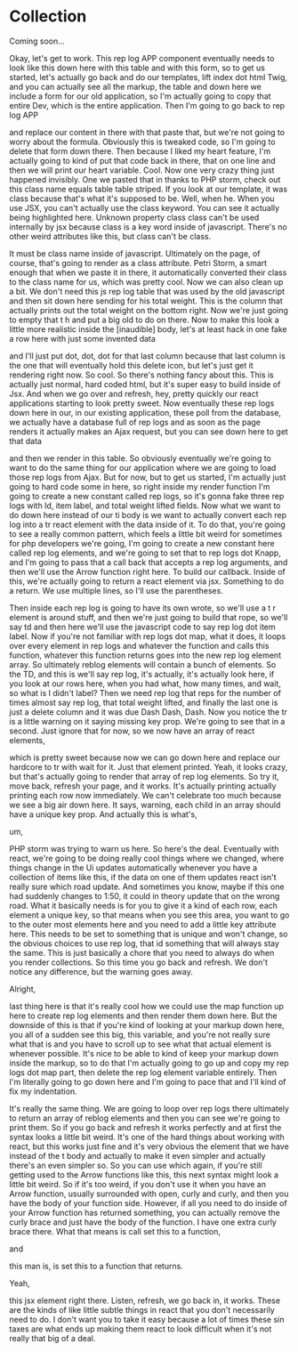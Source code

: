 # Collection

Coming soon...

Okay, let's get to work. This rep log APP component eventually needs to look like this down here with this table and with this form, so to get us started, let's actually go back and do our templates, lift index dot html Twig, and you can actually see all the markup, the table and down here we include a form for our old application, so I'm actually going to copy that entire Dev, which is the entire application. Then I'm going to go back to rep log APP 

and replace our content in there with that paste that, but we're not going to worry about the formula. Obviously this is tweaked code, so I'm going to delete that form down there. Then because I liked my heart feature, I'm actually going to kind of put that code back in there, that on one line and then we will print our heart variable. Cool. Now one very crazy thing just happened invisibly. One we pasted that in thanks to PHP storm, check out this class name equals table table striped. If you look at our template, it was class because that's what it's supposed to be. Well, when he. When you use JSX, you can't actually use the class keyword. You can see it actually being highlighted here. Unknown property class class can't be used internally by jsx because class is a key word inside of javascript. There's no other weird attributes like this, but class can't be class. 

It must be class name inside of javascript. Ultimately on the page, of course, that's going to render as a class attribute. Petri Storm, a smart enough that when we paste it in there, it automatically converted their class to the class name for us, which was pretty cool. Now we can also clean up a bit. We don't need this js rep log table that was used by the old javascript and then sit down here sending for his total weight. This is the column that actually prints out the total weight on the bottom right. Now we're just going to empty that t h and put a big old to do on there. Now to make this look a little more realistic inside the [inaudible] body, let's at least hack in one fake a row here with just some invented data 

and I'll just put dot, dot, dot for that last column because that last column is the one that will eventually hold this delete icon, but let's just get it rendering right now. So cool. So there's nothing fancy about this. This is actually just normal, hard coded html, but it's super easy to build inside of Jsx. And when we go over and refresh, hey, pretty quickly our react applications starting to look pretty sweet. Now eventually these rep logs down here in our, in our existing application, these poll from the database, we actually have a database full of rep logs and as soon as the page renders it actually makes an Ajax request, but you can see down here to get that data 

and then we render in this table. So obviously eventually we're going to want to do the same thing for our application where we are going to load those rep logs from Ajax. But for now, but to get us started, I'm actually just going to hard code some in here, so right inside my render function I'm going to create a new constant called rep logs, so it's gonna fake three rep logs with Id, item label, and total weight lifted fields. Now what we want to do down here instead of our ti body is we want to actually convert each rep log into a tr react element with the data inside of it. To do that, you're going to see a really common pattern, which feels a little bit weird for sometimes for php developers we're going, I'm going to create a new constant here called rep log elements, and we're going to set that to rep logs dot Knapp, and I'm going to pass that a call back that accepts a rep log arguments, and then we'll use the Arrow function right here. To build our callback. Inside of this, we're actually going to return a react element via jsx. Something to do a return. We use multiple lines, so I'll use the parentheses. 

Then inside each rep log is going to have its own wrote, so we'll use a t r element is around stuff, and then we're just going to build that rope, so we'll say td and then here we'll use the javascript code to say rep log dot item label. Now if you're not familiar with rep logs dot map, what it does, it loops over every element in rep logs and whatever the function and calls this function, whatever this function returns goes into the new rep log element array. So ultimately reblog elements will contain a bunch of elements. So the TD, and this is we'll say rep log, it's actually, it's actually look here, if you look at our rows here, when you had what, how many times, and wait, so what is I didn't label? Then we need rep log that reps for the number of times almost say rep log, that total weight lifted, and finally the last one is just a delete column and it was due Dash Dash, Dash. Now you notice the tr is a little warning on it saying missing key prop. We're going to see that in a second. Just ignore that for now, so we now have an array of react elements, 

which is pretty sweet because now we can go down here and replace our hardcore to tr with wait for it. Just that element printed. Yeah, it looks crazy, but that's actually going to render that array of rep log elements. So try it, move back, refresh your page, and it works. It's actually printing actually printing each row now immediately. We can't celebrate too much because we see a big air down here. It says, warning, each child in an array should have a unique key prop. And actually this is what's, 

um, 

PHP storm was trying to warn us here. So here's the deal. Eventually with react, we're going to be doing really cool things where we changed, where things change in the Ui updates automatically whenever you have a collection of items like this, if the data on one of them updates react isn't really sure which road update. And sometimes you know, maybe if this one had suddenly changes to 1:50, it could in theory update that on the wrong road. What it basically needs is for you to give it a kind of each row, each element a unique key, so that means when you see this area, you want to go to the outer most elements here and you need to add a little key attribute here. This needs to be set to something that is unique and won't change, so the obvious choices to use rep log, that id something that will always stay the same. This is just basically a chore that you need to always do when you render collections. So this time you go back and refresh. We don't notice any difference, but the warning goes away. 

Alright, 

last thing here is that it's really cool how we could use the map function up here to create rep log elements and then render them down here. But the downside of this is that if you're kind of looking at your markup down here, you all of a sudden see this big, this variable, and you're not really sure what that is and you have to scroll up to see what that actual element is whenever possible. It's nice to be able to kind of keep your markup down inside the markup, so to do that I'm actually going to go up and copy my rep logs dot map part, then delete the rep log element variable entirely. Then I'm literally going to go down here and I'm going to pace that and I'll kind of fix my indentation. 

It's really the same thing. We are going to loop over rep logs there ultimately to return an array of reblog elements and then you can see we're going to print them. So if you go back and refresh it works perfectly and at first the syntax looks a little bit weird. It's one of the hard things about working with react, but this works just fine and it's very obvious the element that we have instead of the t body and actually to make it even simpler and actually there's an even simpler so. So you can use which again, if you're still getting used to the Arrow functions like this, this next syntax might look a little bit weird. So if it's too weird, if you don't use it when you have an Arrow function, usually surrounded with open, curly and curly, and then you have the body of your function side. However, if all you need to do inside of your Arrow function has returned something, you can actually remove the curly brace and just have the body of the function. I have one extra curly brace there. What that means is call set this to a function, 

and 

this man is, is set this to a function that returns. 

Yeah, 

this jsx element right there. Listen, refresh, we go back in, it works. These are the kinds of like little subtle things in react that you don't necessarily need to do. I don't want you to take it easy because a lot of times these sin taxes are what ends up making them react to look difficult when it's not really that big of a deal.